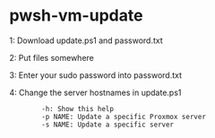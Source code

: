 # pwsh-vm-update

1: Download update.ps1 and password.txt

2: Put files somewhere

3: Enter your sudo password into password.txt

4: Change the server hostnames in update.ps1

```
        -h: Show this help
        -p NAME: Update a specific Proxmox server
        -s NAME: Update a specific server
```